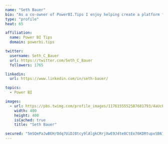 ```yaml
---
name: "Seth Bauer"
bio: "As a co-owner of PowerBI.Tips I enjoy helping create a platform for new and advanced users alike to learn and expand their skills and get the most out of Power BI."
type: "profile"
heat: 65

affiliation:
  name: Power BI Tips
  domain: powerbi.tips

twitter:
  username: Seth_C_Bauer
  url: https://twitter.com/Seth_C_Bauer
  followers: 1765

linkedin:
  url: https://www.linkedin.com/in/seth-bauer/

topics:
  - Power BI

images:
  - url: https://pbs.twimg.com/profile_images/1176155552587681793/4aUcPKoe_400x400.jpg
    width: 400
    height: 400
    isCached: true
    title: "Seth Bauer"

secured: "5mSQePaJwBEH/Odq7UiDJ8tcy9lAlgkCRrjXwE9Jdte8CtEo76KDRtupxSB67W/jFEFr73bS+YyKt5BXP/B9SyCCOc7yJW5wtfPxrtuTQhe5Fxe5QwgcaAOxZ+BvAnVY8Sa3CNKbuxv8mDa0f3Z2spy8v5R5czTikYQ7/meNqRf8QYQnvS1xs9aBUVwoz0gZkUYmVvu6HFRTSxJShzT3JJP1UqmsNbC028UtiUM4lIo3Zb/7S9xN1nH8yFYmmc1wHxl9ZGRPX9i79/7EPKVKszZXwG8YZlNKgEBE++5spHS5VS/fB4i6WsQ8dyi3K1SuL8dY44Zwp3LtN/T9gL0jz+p4PLtN9mK0U+JMWF79vMC5qYCUNpavNTn+ufYOXZEhxpjl1EX9A+jTLUncaIxVFaGj8tZibNyifbPPZtvV04k=;NLkPBznj8cR2R81pzutirQ=="
---
```


